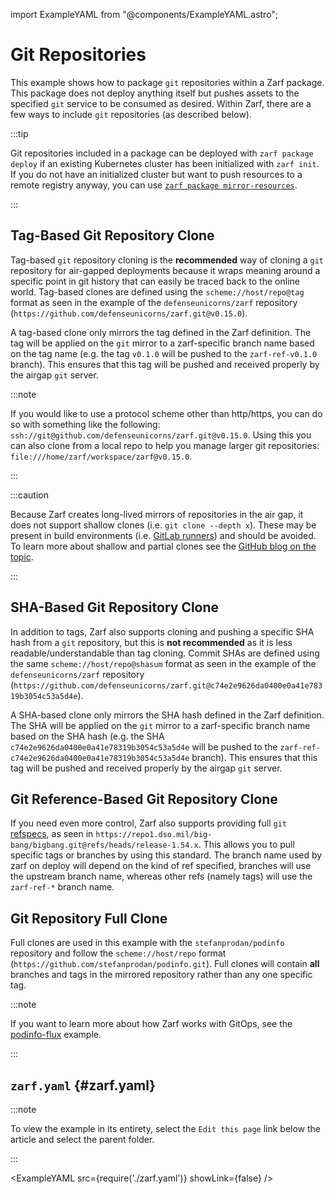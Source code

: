 import ExampleYAML from "@components/ExampleYAML.astro";

# Git Repositories

This example shows how to package `git` repositories within a Zarf package.  This package does not deploy anything itself but pushes assets to the specified `git` service to be consumed as desired.  Within Zarf, there are a few ways to include `git` repositories (as described below).

:::tip

Git repositories included in a package can be deployed with `zarf package deploy` if an existing Kubernetes cluster has been initialized with `zarf init`.  If you do not have an initialized cluster but want to push resources to a remote registry anyway, you can use [`zarf package mirror-resources`](./../../docs/2-the-zarf-cli/100-cli-commands/zarf_package_mirror-resources.md).

:::

## Tag-Based Git Repository Clone

Tag-based `git` repository cloning is the **recommended** way of cloning a `git` repository for air-gapped deployments because it wraps meaning around a specific point in git history that can easily be traced back to the online world. Tag-based clones are defined using the `scheme://host/repo@tag` format as seen in the example of the `defenseunicorns/zarf` repository (`https://github.com/defenseunicorns/zarf.git@v0.15.0`).

A tag-based clone only mirrors the tag defined in the Zarf definition. The tag will be applied on the `git` mirror to a zarf-specific branch name based on the tag name (e.g. the tag `v0.1.0` will be pushed to the `zarf-ref-v0.1.0` branch).  This ensures that this tag will be pushed and received properly by the airgap `git` server.

:::note

If you would like to use a protocol scheme other than http/https, you can do so with something like the following: `ssh://git@github.com/defenseunicorns/zarf.git@v0.15.0`.  Using this you can also clone from a local repo to help you manage larger git repositories: `file:///home/zarf/workspace/zarf@v0.15.0`.

:::

:::caution

Because Zarf creates long-lived mirrors of repositories in the air gap, it does not support shallow clones (i.e. `git clone --depth x`).  These may be present in build environments (i.e. [GitLab runners](https://github.com/defenseunicorns/zarf/issues/1698)) and should be avoided.  To learn more about shallow and partial clones see the [GitHub blog on the topic](https://github.blog/2020-12-21-get-up-to-speed-with-partial-clone-and-shallow-clone).

:::

## SHA-Based Git Repository Clone

In addition to tags, Zarf also supports cloning and pushing a specific SHA hash from a `git` repository, but this is **not recommended** as it is less readable/understandable than tag cloning.  Commit SHAs are defined using the same `scheme://host/repo@shasum` format as seen in the example of the `defenseunicorns/zarf` repository (`https://github.com/defenseunicorns/zarf.git@c74e2e9626da0400e0a41e78319b3054c53a5d4e`).

A SHA-based clone only mirrors the SHA hash defined in the Zarf definition. The SHA will be applied on the `git` mirror to a zarf-specific branch name based on the SHA hash (e.g. the SHA `c74e2e9626da0400e0a41e78319b3054c53a5d4e` will be pushed to the `zarf-ref-c74e2e9626da0400e0a41e78319b3054c53a5d4e` branch).  This ensures that this tag will be pushed and received properly by the airgap `git` server.

## Git Reference-Based Git Repository Clone

If you need even more control, Zarf also supports providing full `git` [refspecs](https://git-scm.com/book/en/v2/Git-Internals-The-Refspec), as seen in `https://repo1.dso.mil/big-bang/bigbang.git@refs/heads/release-1.54.x`.  This allows you to pull specific tags or branches by using this standard.  The branch name used by zarf on deploy will depend on the kind of ref specified, branches will use the upstream branch name, whereas other refs (namely tags) will use the `zarf-ref-*` branch name.

## Git Repository Full Clone

Full clones are used in this example with the `stefanprodan/podinfo` repository and follow the `scheme://host/repo` format (`https://github.com/stefanprodan/podinfo.git`). Full clones will contain **all** branches and tags in the mirrored repository rather than any one specific tag.

:::note

If you want to learn more about how Zarf works with GitOps, see the [podinfo-flux](../podinfo-flux/) example.

:::

## `zarf.yaml` {#zarf.yaml}

:::note

To view the example in its entirety, select the `Edit this page` link below the article and select the parent folder.

:::

<ExampleYAML src={require('./zarf.yaml')} showLink={false} />
